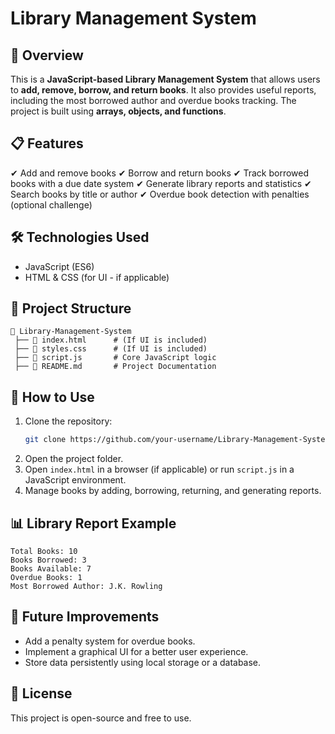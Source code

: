 # Library Management System

## 📌 Overview
This is a **JavaScript-based Library Management System** that allows users to **add, remove, borrow, and return books**. It also provides useful reports, including the most borrowed author and overdue books tracking. The project is built using **arrays, objects, and functions**.

## 📋 Features
✔ Add and remove books
✔ Borrow and return books
✔ Track borrowed books with a due date system
✔ Generate library reports and statistics
✔ Search books by title or author
✔ Overdue book detection with penalties (optional challenge)

## 🛠️ Technologies Used
- JavaScript (ES6)
- HTML & CSS (for UI - if applicable)

## 📂 Project Structure
```
📁 Library-Management-System
 ├── 📄 index.html      # (If UI is included)
 ├── 📄 styles.css      # (If UI is included)
 ├── 📄 script.js       # Core JavaScript logic
 ├── 📄 README.md       # Project Documentation
```

## 🚀 How to Use
1. Clone the repository:
   ```sh
   git clone https://github.com/your-username/Library-Management-System.git
   ```
2. Open the project folder.
3. Open `index.html` in a browser (if applicable) or run `script.js` in a JavaScript environment.
4. Manage books by adding, borrowing, returning, and generating reports.

## 📊 Library Report Example
```
Total Books: 10
Books Borrowed: 3
Books Available: 7
Overdue Books: 1
Most Borrowed Author: J.K. Rowling
```

## 📌 Future Improvements
- Add a penalty system for overdue books.
- Implement a graphical UI for a better user experience.
- Store data persistently using local storage or a database.

## 📜 License
This project is open-source and free to use.


